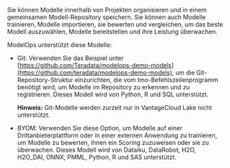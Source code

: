Sie können Modelle innerhalb von Projekten organisieren und in einem gemeinsamen Modell-Repository speichern. Sie können auch Modelle trainieren, Modelle importieren, sie bewerten und vergleichen, um das beste Modell auszuwählen, Modelle bereitstellen und ihre Leistung überwachen.

ModelOps unterstützt diese Modelle:

-   Git: Verwenden Sie das Beispiel unter [https://github.com/Teradata/modelops-demo-models](https://github.com/teradata/modelops-demo-models), um die Git-Repository-Struktur einzurichten, die vom tmo-Befehlszeilenprogramm benötigt wird, um Modelle im Repository zu erkennen und zu registrieren. Dieses Modell wird von Python, R und SQL unterstützt.

    **Hinweis:** Git-Modelle werden zurzeit nur in VantageCloud Lake nicht unterstützt.

-   BYOM: Verwenden Sie diese Option, um Modelle auf einer Drittanbieterplattform oder in einer externen Anwendung zu trainieren, um Modelle zu bewerten, ihnen ein Scoring zuzuweisen oder sie zu überwachen. Dieses Modell wird von Dataiku, DataRobot, H2O, H2O\_DAI, ONNX, PMML, Python, R und SAS unterstützt.
